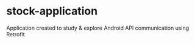 # stock-application
 Application created to study & explore Android API communication using Retrofit
